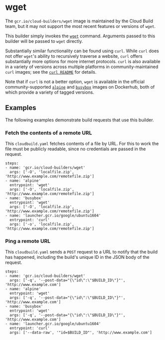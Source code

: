 # wget

The `gcr.io/cloud-builders/wget` image is maintained by the Cloud Build team,
but it may not support the most recent features or versions of `wget`.

This builder simply invokes the [`wget`](https://www.gnu.org/software/wget/)
command. Arguments passed to this builder will be passed to `wget` directly.

Substantially similar functionality can be found using `curl`. While `curl`
does not offer `wget`'s ability to recursively traverse a website, `curl`
offers substantially more options for more internet protocols. `curl` is also
available in a variety of versions across multiple platforms in
community-maintained `curl` images; see the [`curl README`](../curl) for
details.

Note that if `curl` is not a better option, `wget` is available in the official
community-supported [`alpine`](https://hub.docker.com/_/alpine) and
[`busybox`](https://hub.docker.com/_/busybox) images on Dockerhub, both of which
provide a variety of tagged versions.

## Examples

The following examples demonstrate build requests that use this builder.

### Fetch the contents of a remote URL

This `cloudbuild.yaml` fetches contents of a file by URL. For this to work the
file must be publicly readable, since no credentials are passed in the request.

```
steps:
- name: 'gcr.io/cloud-builders/wget'
  args: ['-O', 'localfile.zip', 'http://www.example.com/remotefile.zip']
- name: 'alpine'
  entrypoint: 'wget'
  args: ['-O', 'localfile.zip', 'http://www.example.com/remotefile.zip']
- name: 'busybox'
  entrypoint: 'wget'
  args: ['-O', 'localfile.zip', 'http://www.example.com/remotefile.zip']
- name: 'launcher.gcr.io/google/ubuntu1604'
  entrypoint: 'curl'
  args: ['-o', 'localfile.zip', 'http://www.example.com/remotefile.zip']
```

### Ping a remote URL

This `cloudbuild.yaml` sends a `POST` request to a URL to notify that the build
has happened, including the build's unique ID in the JSON body of the request.

```
steps:
- name: 'gcr.io/cloud-builders/wget'
  args: ['-q', '--post-data="{\"id\":\"$BUILD_ID\"}"', 'http://www.example.com']
- name: 'alpine'
  entrypoint: 'wget'
  args: ['-q', '--post-data="{\"id\":\"$BUILD_ID\"}"', 'http://www.example.com']
- name: 'busybox'
  entrypoint: 'wget'
  args: ['-q', '--post-data="{\"id\":\"$BUILD_ID\"}"', 'http://www.example.com']
- name: 'launcher.gcr.io/google/ubuntu1604'
  entrypoint: 'curl'
  args: ['--data-raw', '"id=$BUILD_ID"', 'http://www.example.com']
```
